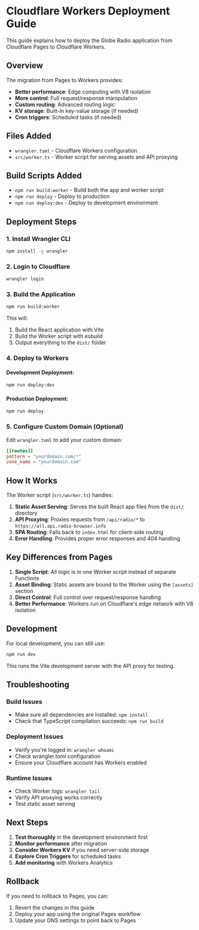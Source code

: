 # Cloudflare Workers Deployment Guide

This guide explains how to deploy the Globe Radio application from Cloudflare Pages to Cloudflare Workers.

## Overview

The migration from Pages to Workers provides:
- **Better performance**: Edge computing with V8 isolation
- **More control**: Full request/response manipulation
- **Custom routing**: Advanced routing logic
- **KV storage**: Built-in key-value storage (if needed)
- **Cron triggers**: Scheduled tasks (if needed)

## Files Added

- `wrangler.toml` - Cloudflare Workers configuration
- `src/worker.ts` - Worker script for serving assets and API proxying

## Build Scripts Added

- `npm run build:worker` - Build both the app and worker script
- `npm run deploy` - Deploy to production
- `npm run deploy:dev` - Deploy to development environment

## Deployment Steps

### 1. Install Wrangler CLI

```bash
npm install -g wrangler
```

### 2. Login to Cloudflare

```bash
wrangler login
```

### 3. Build the Application

```bash
npm run build:worker
```

This will:
1. Build the React application with Vite
2. Build the Worker script with esbuild
3. Output everything to the `dist/` folder

### 4. Deploy to Workers

#### Development Deployment:
```bash
npm run deploy:dev
```

#### Production Deployment:
```bash
npm run deploy
```

### 5. Configure Custom Domain (Optional)

Edit `wrangler.toml` to add your custom domain:

```toml
[[routes]]
pattern = "yourdomain.com/*"
zone_name = "yourdomain.com"
```

## How It Works

The Worker script (`src/worker.ts`) handles:

1. **Static Asset Serving**: Serves the built React app files from the `dist/` directory
2. **API Proxying**: Proxies requests from `/api/radio/*` to `https://all.api.radio-browser.info`
3. **SPA Routing**: Falls back to `index.html` for client-side routing
4. **Error Handling**: Provides proper error responses and 404 handling

## Key Differences from Pages

1. **Single Script**: All logic is in one Worker script instead of separate Functions
2. **Asset Binding**: Static assets are bound to the Worker using the `[assets]` section
3. **Direct Control**: Full control over request/response handling
4. **Better Performance**: Workers run on Cloudflare's edge network with V8 isolation

## Development

For local development, you can still use:

```bash
npm run dev
```

This runs the Vite development server with the API proxy for testing.

## Troubleshooting

### Build Issues
- Make sure all dependencies are installed: `npm install`
- Check that TypeScript compilation succeeds: `npm run build`

### Deployment Issues
- Verify you're logged in: `wrangler whoami`
- Check wrangler.toml configuration
- Ensure your Cloudflare account has Workers enabled

### Runtime Issues
- Check Worker logs: `wrangler tail`
- Verify API proxying works correctly
- Test static asset serving

## Next Steps

1. **Test thoroughly** in the development environment first
2. **Monitor performance** after migration
3. **Consider Workers KV** if you need server-side storage
4. **Explore Cron Triggers** for scheduled tasks
5. **Add monitoring** with Workers Analytics

## Rollback

If you need to rollback to Pages, you can:
1. Revert the changes in this guide
2. Deploy your app using the original Pages workflow
3. Update your DNS settings to point back to Pages